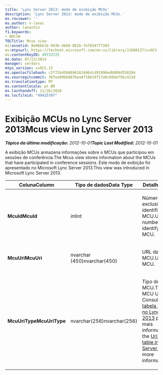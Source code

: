 ```yaml
---
title: 'Lync Server 2013: modo de exibição MCUs'
description: 'Lync Server 2013: modo de exibição MCUs.'
ms.reviewer: ''
ms.author: v-lanac
author: lanachin
f1.keywords:
- NOCSH
TOCTitle: Mcus view
ms:assetid: 8e8bbb1b-993b-4b66-862b-7e7654777203
ms:mtpsurl: https://technet.microsoft.com/en-us/library/JJ688127(v=OCS.15)
ms:contentKeyID: 49733725
ms.date: 07/23/2014
manager: serdars
mtps_version: v=OCS.15
ms.openlocfilehash: c2f72b4584696162496dcd91990edb086d558204
ms.sourcegitcommit: 36fee89bb887bea4f18b19f17a8c69daf5bc423d
ms.translationtype: MT
ms.contentlocale: pt-BR
ms.lasthandoff: 11/26/2020
ms.locfileid: "49425707"
---
```

# <a name="mcus-view-in-lync-server-2013"></a><span data-ttu-id="a6c69-103">Exibição MCUs no Lync Server 2013</span><span class="sxs-lookup"><span data-stu-id="a6c69-103">Mcus view in Lync Server 2013</span></span>

<div data-xmlns="http://www.w3.org/1999/xhtml">

<div class="topic" data-xmlns="http://www.w3.org/1999/xhtml" data-msxsl="urn:schemas-microsoft-com:xslt" data-cs="https://msdn.microsoft.com/">

<div data-asp="https://msdn2.microsoft.com/asp">



</div>

<div id="mainSection">

<div id="mainBody"><span data-ttu-id="a6c69-104">

<span> </span></span><span class="sxs-lookup"><span data-stu-id="a6c69-104">

<span> </span></span></span>

<span data-ttu-id="a6c69-105">_**Tópico da última modificação:** 2012-10-01_</span><span class="sxs-lookup"><span data-stu-id="a6c69-105">_**Topic Last Modified:** 2012-10-01_</span></span>

<span data-ttu-id="a6c69-106">A exibição MCUs armazena informações sobre o MCUs que participou em sessões de conferência.</span><span class="sxs-lookup"><span data-stu-id="a6c69-106">The Mcus view stores information about the MCUs that have participated in conference sessions.</span></span> <span data-ttu-id="a6c69-107">Este modo de exibição foi apresentado no Microsoft Lync Server 2013.</span><span class="sxs-lookup"><span data-stu-id="a6c69-107">This view was introduced in Microsoft Lync Server 2013.</span></span>


<table>
<colgroup>
<col style="width: 33%" />
<col style="width: 33%" />
<col style="width: 33%" />
</colgroup>
<thead>
<tr class="header">
<th><span data-ttu-id="a6c69-108">Coluna</span><span class="sxs-lookup"><span data-stu-id="a6c69-108">Column</span></span></th>
<th><span data-ttu-id="a6c69-109">Tipo de dados</span><span class="sxs-lookup"><span data-stu-id="a6c69-109">Data Type</span></span></th>
<th><span data-ttu-id="a6c69-110">Detalhes</span><span class="sxs-lookup"><span data-stu-id="a6c69-110">Details</span></span></th>
</tr>
</thead>
<tbody>
<tr class="odd">
<td><p><span data-ttu-id="a6c69-111"><strong>McuId</strong></span><span class="sxs-lookup"><span data-stu-id="a6c69-111"><strong>McuId</strong></span></span></p></td>
<td><p><span data-ttu-id="a6c69-112">int</span><span class="sxs-lookup"><span data-stu-id="a6c69-112">int</span></span></p></td>
<td><p><span data-ttu-id="a6c69-113">Número exclusivo que identifica a MCU.</span><span class="sxs-lookup"><span data-stu-id="a6c69-113">Unique number identifying the MCU.</span></span></p></td>
</tr>
<tr class="even">
<td><p><span data-ttu-id="a6c69-114"><strong>McuUri</strong></span><span class="sxs-lookup"><span data-stu-id="a6c69-114"><strong>McuUri</strong></span></span></p></td>
<td><p><span data-ttu-id="a6c69-115">nvarchar (450)</span><span class="sxs-lookup"><span data-stu-id="a6c69-115">nvarchar(450)</span></span></p></td>
<td><p><span data-ttu-id="a6c69-116">URL da MCU.</span><span class="sxs-lookup"><span data-stu-id="a6c69-116">URI of the MCU.</span></span></p></td>
</tr>
<tr class="odd">
<td><p><span data-ttu-id="a6c69-117"><strong>McuUriType</strong></span><span class="sxs-lookup"><span data-stu-id="a6c69-117"><strong>McuUriType</strong></span></span></p></td>
<td><p><span data-ttu-id="a6c69-118">nvarchar(256)</span><span class="sxs-lookup"><span data-stu-id="a6c69-118">nvarchar(256)</span></span></p></td>
<td><p><span data-ttu-id="a6c69-119">Tipo de URI de MCU.</span><span class="sxs-lookup"><span data-stu-id="a6c69-119">Type of MCU URI.</span></span> <span data-ttu-id="a6c69-120">Consulte a <a href="lync-server-2013-uritypes-table.md">tabela UriTypes no Lync Server 2013</a> para obter mais informações.</span><span class="sxs-lookup"><span data-stu-id="a6c69-120">See the <a href="lync-server-2013-uritypes-table.md">UriTypes table in Lync Server 2013</a> for more information.</span></span></p></td>
</tr>
</tbody>
</table><span data-ttu-id="a6c69-121">


</div>

<span> </span>

</div>

</div>

</span><span class="sxs-lookup"><span data-stu-id="a6c69-121">


</div>

<span> </span>

</div>

</div>

</span></span></div>

